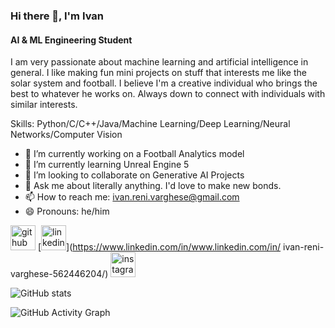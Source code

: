 ### Hi there 👋, I'm Ivan
#### AI & ML Engineering Student
I am very passionate about machine learning and artificial intelligence in general. I like making fun mini projects on stuff that interests me like the solar system and football. I believe I'm a creative individual who brings the best to whatever he works on. Always down to connect with individuals with similar interests.

Skills: Python/C/C++/Java/Machine Learning/Deep Learning/Neural Networks/Computer Vision

- 🔭 I’m currently working on a Football Analytics model 
- 🌱 I’m currently learning Unreal Engine 5 
- 👯 I’m looking to collaborate on Generative AI Projects 
- 💬 Ask me about literally anything. I'd love to make new bonds. 
- 📫 How to reach me: ivan.reni.varghese@gmail.com 
- 😄 Pronouns: he/him 


[<img src='https://cdn.jsdelivr.net/npm/simple-icons@3.0.1/icons/github.svg' alt='github' height='40'>](https://github.com/ivan-reni-varghese)  [<img src='https://cdn.jsdelivr.net/npm/simple-icons@3.0.1/icons/linkedin.svg' alt='linkedin' height='40'>](https://www.linkedin.com/in/www.linkedin.com/in/ ivan-reni-varghese-562446204/)  [<img src='https://cdn.jsdelivr.net/npm/simple-icons@3.0.1/icons/instagram.svg' alt='instagram' height='40'>](https://www.instagram.com/ivan.reni.varghese/)  

![GitHub stats](https://github-readme-stats.vercel.app/api?username=ivan-reni-varghese&show_icons=true)  

![GitHub Activity Graph](https://activity-graph.herokuapp.com/graph?username=ivan-reni-varghese)  

